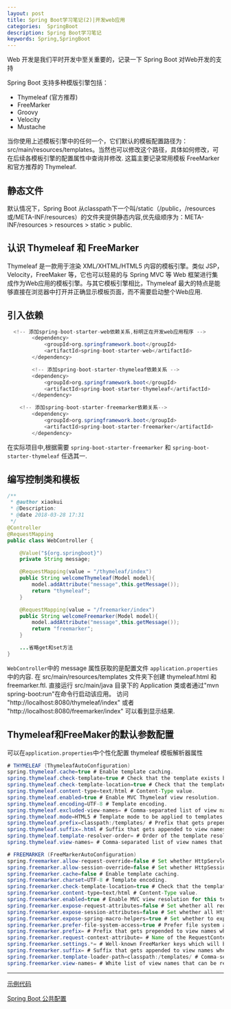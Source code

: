 ```yaml
---
layout: post
title: Spring Boot学习笔记(2)|开发web应用
categories:  SpringBoot
description: Spring Boot学习笔记
keywords: Spring,SpringBoot
---
```


Web 开发是我们平时开发中至关重要的，记录一下 Spring Boot 对Web开发的支持

Spring Boot 支持多种模版引擎包括：
  - Thymeleaf (官方推荐)
  - FreeMarker
  - Groovy
  - Velocity
  - Mustache

当你使用上述模板引擎中的任何一个，它们默认的模板配置路径为：src/main/resources/templates。当然也可以修改这个路径，具体如何修改，可在后续各模板引擎的配置属性中查询并修改. 这篇主要记录常用模板 FreeMarker 和官方推荐的 Thymeleaf.

## 静态文件
默认情况下，Spring Boot 从classpath下一个叫/static（/public，/resources或/META-INF/resources）的文件夹提供静态内容,优先级顺序为：META-INF/resources > resources > static > public.

## 认识 Thymeleaf 和 FreeMarker
Thymeleaf 是一款用于渲染 XML/XHTML/HTML5 内容的模板引擎。类似 JSP，Velocity，FreeMaker 等，它也可以轻易的与 Spring MVC 等 Web 框架进行集成作为Web应用的模板引擎。与其它模板引擎相比，Thymeleaf 最大的特点是能够直接在浏览器中打开并正确显示模板页面，而不需要启动整个Web应用.


## 引入依赖
```java
  <!-- 添加spring-boot-starter-web依赖关系,标明正在开发web应用程序 -->
		<dependency>
			<groupId>org.springframework.boot</groupId>
			<artifactId>spring-boot-starter-web</artifactId>
		</dependency>

		<!-- 添加spring-boot-starter-thymeleaf依赖关系 -->
		<dependency>
			<groupId>org.springframework.boot</groupId>
			<artifactId>spring-boot-starter-thymeleaf</artifactId>
		</dependency>

    <!-- 添加spring-boot-starter-freemarker依赖关系-->
		<dependency>
			<groupId>org.springframework.boot</groupId>
			<artifactId>spring-boot-starter-freemarker</artifactId>
		</dependency>    
```
在实际项目中,根据需要 ``spring-boot-starter-freemarker`` 和 ``spring-boot-starter-thymeleaf`` 任选其一.

## 编写控制类和模板
```java
/**
 * @author xiaokui
 * @Description:
 * @date 2018-03-28 17:31
 */
@Controller
@RequestMapping
public class WebController {

    @Value("${org.springboot}")
    private String message;

    @RequestMapping(value = "/thymeleaf/index")
    public String welcomeThymeleaf(Model model){
        model.addAttribute("message",this.getMessage());
        return "thymeleaf";
    }

    @RequestMapping(value = "/freemarker/index")
    public String welcomeFreemarker(Model model){
        model.addAttribute("message",this.getMessage());
        return "freemarker";
    }

    ...省略get和set方法
}
```
``WebController``中的 message 属性获取的是配置文件 ``application.properties``中的内容.
在 src/main/resources/templates 文件夹下创建 thymeleaf.html 和 freemarker.ftl.
直接运行 src/main/java 目录下的 Application 类或者通过"mvn spring-boot:run"在命令行启动该应用。
访问 "http://localhost:8080/thymeleaf/index" 或者 "http://localhost:8080/freemarker/index" 可以看到显示结果.

## Thymeleaf和FreeMaker的默认参数配置
可以在``application.properties``中个性化配置 thymeleaf 模板解析器属性
```java
# THYMELEAF (ThymeleafAutoConfiguration)
spring.thymeleaf.cache=true # Enable template caching.
spring.thymeleaf.check-template=true # Check that the template exists before rendering it.
spring.thymeleaf.check-template-location=true # Check that the templates location exists.
spring.thymeleaf.content-type=text/html # Content-Type value.
spring.thymeleaf.enabled=true # Enable MVC Thymeleaf view resolution.
spring.thymeleaf.encoding=UTF-8 # Template encoding.
spring.thymeleaf.excluded-view-names= # Comma-separated list of view names that should be excluded from resolution.
spring.thymeleaf.mode=HTML5 # Template mode to be applied to templates. See also StandardTemplateModeHandlers.
spring.thymeleaf.prefix=classpath:/templates/ # Prefix that gets prepended to view names when building a URL.
spring.thymeleaf.suffix=.html # Suffix that gets appended to view names when building a URL.
spring.thymeleaf.template-resolver-order= # Order of the template resolver in the chain.
spring.thymeleaf.view-names= # Comma-separated list of view names that can be resolved.

# FREEMARKER (FreeMarkerAutoConfiguration)
spring.freemarker.allow-request-override=false # Set whether HttpServletRequest attributes are allowed to override (hide) controller generated model attributes of the same name.
spring.freemarker.allow-session-override=false # Set whether HttpSession attributes are allowed to override (hide) controller generated model attributes of the same name.
spring.freemarker.cache=false # Enable template caching.
spring.freemarker.charset=UTF-8 # Template encoding.
spring.freemarker.check-template-location=true # Check that the templates location exists.
spring.freemarker.content-type=text/html # Content-Type value.
spring.freemarker.enabled=true # Enable MVC view resolution for this technology.
spring.freemarker.expose-request-attributes=false # Set whether all request attributes should be added to the model prior to merging with the template.
spring.freemarker.expose-session-attributes=false # Set whether all HttpSession attributes should be added to the model prior to merging with the template.
spring.freemarker.expose-spring-macro-helpers=true # Set whether to expose a RequestContext for use by Spring's macro library, under the name "springMacroRequestContext".
spring.freemarker.prefer-file-system-access=true # Prefer file system access for template loading. File system access enables hot detection of template changes.
spring.freemarker.prefix= # Prefix that gets prepended to view names when building a URL.
spring.freemarker.request-context-attribute= # Name of the RequestContext attribute for all views.
spring.freemarker.settings.*= # Well-known FreeMarker keys which will be passed to FreeMarker's Configuration.
spring.freemarker.suffix= # Suffix that gets appended to view names when building a URL.
spring.freemarker.template-loader-path=classpath:/templates/ # Comma-separated list of template paths.
spring.freemarker.view-names= # White list of view names that can be resolved.
```
--------
[示例代码](https://github.com/xiaokuicui/spring-boot-cloud-learning-examples/tree/master/spring-boot-web)

[Spring Boot 公共配置](http://docs.spring.io/spring-boot/docs/current/reference/html/common-application-properties.html)
